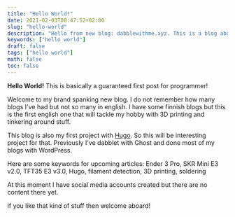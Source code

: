 ```yaml
---
title: "Hello World!"
date: 2021-02-03T08:47:52+02:00
slug: "hello-world"
description: "Hello from new blog: dabblewithme.xyz. This is a blog about 3D printing, web and other stuff."
keywords: ["hello world"]
draft: false
tags: ["hello world"]
math: false
toc: false
---
```


**Hello World!** This is basically a guaranteed first post for programmer!

Welcome to my brand spanking new blog. I do not remember how many blogs I've had but not so many in english. I have some finnish blogs but this is the first english one that will tackle my hobby with 3D printing and tinkering around stuff.

This blog is also my first project with [Hugo](https://gohugo.io/). So this will be interesting project for that. Previously I've dabblet with Ghost and done most of my blogs with WordPress.

Here are some keywords for upcoming articles: Ender 3 Pro, SKR Mini E3 v2.0, TFT35 E3 v3.0, Hugo, filament detection, 3D printing, soldering

At this moment I have social media accounts created but there are no content there yet. 

If you like that kind of stuff then welcome aboard!